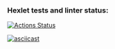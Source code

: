 ### Hexlet tests and linter status:
[![Actions Status](https://github.com/manddev/python-project-50/actions/workflows/hexlet-check.yml/badge.svg)](https://github.com/manddev/python-project-50/actions)

[![asciicast](https://asciinema.org/a/6tDJZmAWRwVCQEGvZrYO2ixiV.svg)](https://asciinema.org/a/6tDJZmAWRwVCQEGvZrYO2ixiV)